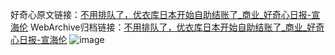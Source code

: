 好奇心原文链接：[不用排队了，优衣库日本开始自助结账了_商业_好奇心日报-宣海伦](https://www.qdaily.com/articles/9257.html)
WebArchive归档链接：[不用排队了，优衣库日本开始自助结账了_商业_好奇心日报-宣海伦](http://web.archive.org/web/20190623153957/https://www.qdaily.com/articles/9257.html)
![image](http://ww3.sinaimg.cn/large/007d5XDply1g3vewela87j30u03gktyw)
